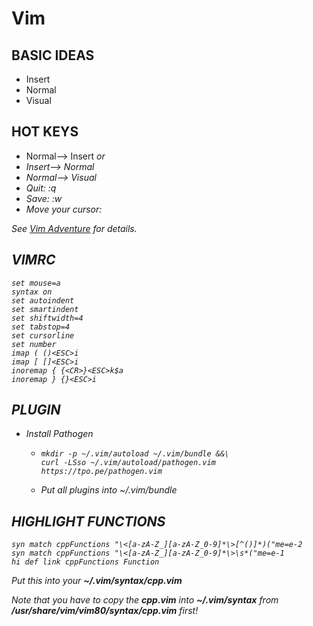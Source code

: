 # Vim

## BASIC IDEAS

- Insert
- Normal
- Visual

## HOT KEYS

- Normal—> Insert <i> or <a>
- Insert—> Normal <ESC>
- Normal—> Visual <v>
- Quit: <Normal> :q
- Save: <Normal> :w
- Move your cursor: <h> <j> <k> <l>

See [Vim Adventure](https://vim-adventures.com/) for details.

## VIMRC

```shell
set mouse=a
syntax on
set autoindent
set smartindent
set shiftwidth=4
set tabstop=4
set cursorline
set number
imap ( ()<ESC>i
imap [ []<ESC>i
inoremap { {<CR>}<ESC>k$a
inoremap } {}<ESC>i
```

## PLUGIN

- Install Pathogen

  - ```shell
    mkdir -p ~/.vim/autoload ~/.vim/bundle &&\
    curl -LSso ~/.vim/autoload/pathogen.vim https://tpo.pe/pathogen.vim
    ```

  - Put all plugins into ~/.vim/bundle

## HIGHLIGHT FUNCTIONS

```
syn match cppFunctions "\<[a-zA-Z_][a-zA-Z_0-9]*\>[^()]*)("me=e-2
syn match cppFunctions "\<[a-zA-Z_][a-zA-Z_0-9]*\>\s*("me=e-1
hi def link cppFunctions Function
```

Put this into your **~/.vim/syntax/cpp.vim**

Note that you have to copy the **cpp.vim** into **~/.vim/syntax**  from **/usr/share/vim/vim80/syntax/cpp.vim** first!